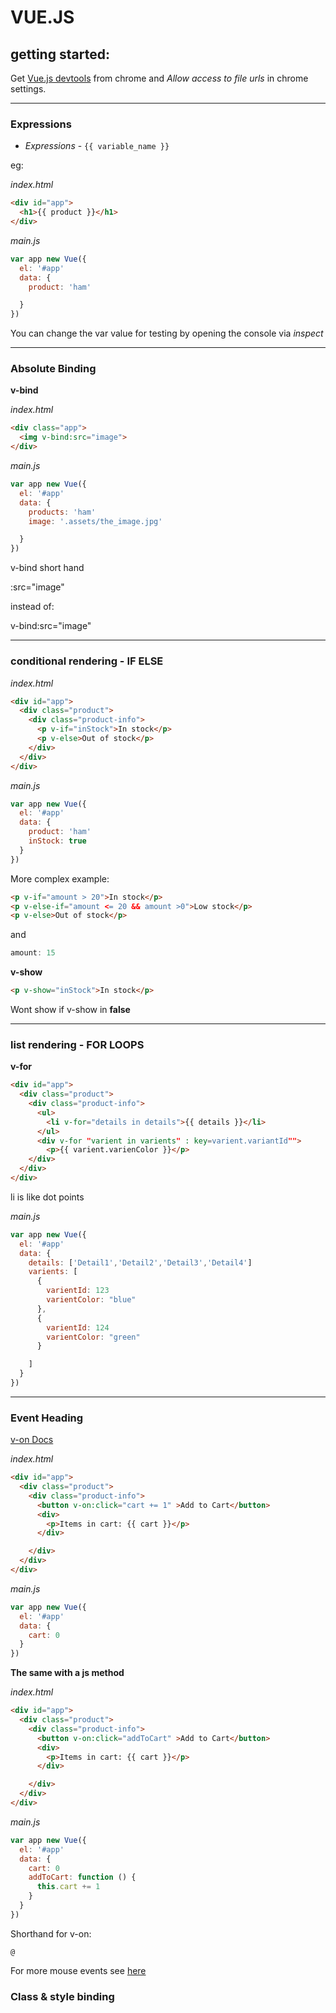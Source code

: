 # VUE.JS

## getting started:

Get [Vue.js devtools](https://chrome.google.com/webstore/detail/vuejs-devtools/nhdogjmejiglipccpnnnanhbledajbpd) from chrome and _Allow access to file urls_ in chrome settings.

--------------------------------------------------------------------------------

### Expressions

- _Expressions_ - `{{ variable_name }}`

eg:

_index.html_

```html
<div id="app">
  <h1>{{ product }}</h1>
</div>
```

_main.js_

```javascript
var app new Vue({
  el: '#app'
  data: {
    product: 'ham'

  }
})
```

You can change the var value for testing by opening the console via _inspect_

--------------------------------------------------------------------------------

### Absolute Binding

**v-bind**

_index.html_

```html
<div class="app">
  <img v-bind:src="image">
</div>
```

_main.js_

```javascript
var app new Vue({
  el: '#app'
  data: {
    products: 'ham'
    image: '.assets/the_image.jpg'

  }
})
```

v-bind short hand

:src="image"

instead of:

v-bind:src="image"

--------------------------------------------------------------------------------

### conditional rendering - IF ELSE

_index.html_

```html
<div id="app">
  <div class="product">
    <div class="product-info">
      <p v-if="inStock">In stock</p>
      <p v-else>Out of stock</p>
    </div>
  </div>
</div>
```

_main.js_

```javascript
var app new Vue({
  el: '#app'
  data: {
    product: 'ham'
    inStock: true
  }
})
```

More complex example:

```html
<p v-if="amount > 20">In stock</p>
<p v-else-if="amount <= 20 && amount >0">Low stock</p>
<p v-else>Out of stock</p>
```

and

```javascript
amount: 15
```

**v-show**

```html
<p v-show="inStock">In stock</p>
```

Wont show if v-show in **false**

--------------------------------------------------------------------------------

### list rendering - FOR LOOPS

**v-for**

```html
<div id="app">
  <div class="product">
    <div class="product-info">
      <ul>
        <li v-for="details in details">{{ details }}</li>
      </ul>
      <div v-for "varient in varients" : key=varient.variantId"">
        <p>{{ varient.varienColor }}</p>
    </div>
  </div>
</div>
```

li is like dot points

_main.js_

```javascript
var app new Vue({
  el: '#app'
  data: {
    details: ['Detail1','Detail2','Detail3','Detail4']
    varients: [
      {
        varientId: 123
        varientColor: "blue"
      },
      {
        varientId: 124
        varientColor: "green"
      }

    ]
  }
})
```

--------------------------------------------------------------------------------

### Event Heading

[v-on Docs](https://vuejs.org/v2/guide/events.html)

_index.html_

```html
<div id="app">
  <div class="product">
    <div class="product-info">
      <button v-on:click="cart += 1" >Add to Cart</button>
      <div>
        <p>Items in cart: {{ cart }}</p>
      </div>

    </div>
  </div>
</div>
```

_main.js_

```javascript
var app new Vue({
  el: '#app'
  data: {
    cart: 0
  }
})
```

**The same with a js method**

_index.html_

```html
<div id="app">
  <div class="product">
    <div class="product-info">
      <button v-on:click="addToCart" >Add to Cart</button>
      <div>
        <p>Items in cart: {{ cart }}</p>
      </div>

    </div>
  </div>
</div>
```

_main.js_

```javascript
var app new Vue({
  el: '#app'
  data: {
    cart: 0
    addToCart: function () {
      this.cart += 1
    }
  }
})
```

Shorthand for v-on:

`@`

For more mouse events see [here](https://javascript.info/mouse-events-basics#mouse-event-types)

### Class & style binding
